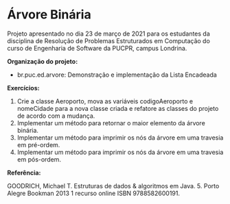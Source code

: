 # Árvore Binária

Projeto apresentado no dia 23 de março de 2021 para os estudantes da disciplina de Resolução de Problemas Estruturados em Computação do curso de Engenharia de Software da PUCPR, campus Londrina.

**Organização do projeto:**

* br.puc.ed.arvore: Demonstração e implementação da Lista Encadeada

**Exercícios:**

1) Crie a classe Aeroporto, mova as variáveis codigoAeroporto e nomeCidade para a nova classe criada e refatore as classes do projeto de acordo com a mudança.
2) Implementar um método para retornar o maior elemento da árvore binária.
3) Implementar um método para imprimir os nós da árvore em uma travesia em pré-ordem.
4) Implementar um método para imprimir os nós da árvore em uma travesia em pós-ordem.

**Referência:**

GOODRICH, Michael T. Estruturas de dados & algoritmos em Java. 5. Porto Alegre Bookman 2013 1 recurso online ISBN 9788582600191.
